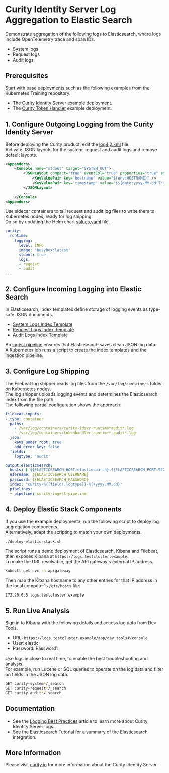 # Curity Identity Server Log Aggregation to Elastic Search

Demonstrate aggregation of the following logs to Elasticsearch, where logs include OpenTelemetry trace and span IDs.

- System logs
- Request logs
- Audit logs

## Prerequisites

Start with base deployments such as the following examples from the Kubernetes Training repository.

- The [Curity Identity Server](https://github.com/curityio/kubernetes-training?tab=readme-ov-file#3---curity-identity-server-example) example deployment.
- The [Curity Token Handler](https://github.com/curityio/kubernetes-training?tab=readme-ov-file#4---curity-token-handler-example) example deployment.

## 1. Configure Outgoing Logging from the Curity Identity Server

Before deploying the Curity product, edit the [log4j2.xml](https://github.com/curityio/kubernetes-training/blob/main/resources/curity/idsvr-final/log4j2.xml) file.\
Activate JSON layouts for the system, request and audit logs and remove default layouts.

```xml
<Appenders>
    <Console name="stdout" target="SYSTEM_OUT">
        <JSONLayout compact="true" eventEol="true" properties="true" stacktraceAsString="true">
            <KeyValuePair key="hostname" value="${env:HOSTNAME}" />
            <KeyValuePair key="timestamp" value="$${date:yyyy-MM-dd'T'HH:mm:ss.SSSZ}" />
        </JSONLayout>
        ...
    </Console>
<Appenders>
```

Use sidecar containers to tail request and audit log files to write them to Kubernetes nodes, ready for log shipping.\
Do so by updating the Helm chart [values.yaml](https://github.com/curityio/kubernetes-training/blob/main/resources/curity/idsvr-final/values.yaml) file.

```yaml
curity:
  runtime:
    logging:
      level: INFO
      image: 'busybox:latest'
      stdout: true
      logs:
      - request
      - audit
...
```

## 2. Configure Incoming Logging into Elastic Search

In Elasticsearch, index templates define storage of logging events as type-safe JSON documents.

- [System Logs Index Template](logs/ingestion/indextemplate-curity-system.json)
- [Request Logs Index Template](logs/ingestion/indextemplate-curity-request.json)
- [Audit Logs Index Template](logs/ingestion/indextemplate-curity-audit.json)

An [ingest pipeline](logs/ingestion/ingest-pipeline-template.json) ensures that Elasticsearch saves clean JSON log data.\
A Kubernetes job runs a [script](logs/initdata.sh) to create the index templates and the ingestion pipeline.

## 3. Configure Log Shipping

The Filebeat log shipper reads log files from the `/var/log/containers` folder on Kubernetes nodes.\
The log shipper uploads logging events and determines the Elasticsearch index from the file path.\
The following partial configuration shows the approach.

```yaml
filebeat.inputs:
- type: container
  paths:
    - /var/log/containers/curity-idsvr-runtime*audit*.log
    - /var/log/containers/tokenhandler-runtime*-audit*.log
  json:
    keys_under_root: true
    add_error_key: false
  fields:
    logtype: 'audit'

output.elasticsearch:
  hosts: ['${ELASTICSEARCH_HOST:elasticsearch}:${ELASTICSEARCH_PORT:9200}']
  username: ${ELASTICSEARCH_USERNAME}
  password: ${ELASTICSEARCH_PASSWORD}
  index: "curity-%{[fields.logtype]}-%{+yyyy.MM.dd}"
  pipelines:
  - pipeline: curity-ingest-pipeline
```

## 4. Deploy Elastic Stack Components

If you use the example deploymenta, run the following script to deploy log aggregation components.\
Alternatively, adapt the scripting to match your own deployments.

```bash
./deploy-elastic-stack.sh
```

The script runs a demo deployment of Elasticsearch, Kibana and Filebeat, then exposes Kibana at `https://logs.testcluster.example`.\
To make the URL resolvable, get the API gateway's external IP address.

```bash
kubectl get svc -n apigateway
```

Then map the Kibana hostname to any other entries for that IP address in the local computer's `/etc/hosts` file.

```text
172.20.0.5 logs.testcluster.example
```

## 5. Run Live Analysis

Sign in to Kibana with the following details and access log data from Dev Tools.

- URL: `https://logs.testcluster.example/app/dev_tools#/console`
- User: elastic
- Password: Password1

Use logs in close to real time, to enable the best troubleshooting and analysis.\
For example, run Lucene or SQL queries to operate on the log data and filter on fields in the JSON log data.

```bash
GET curity-system*/_search
GET curity-request*/_search
GET curity-audit*/_search
```

## Documentation

- See the [Logging Best Practices](https://curity.io/resources/learn/logging-best-practices) article to learn more about Curity Identity Server logs.
- See the [Elasticsearch Tutorial](https://curity.io/resources/learn/log-to-elasticsearch) for a summary of the Elasticsearch integration.

## More Information

Please visit [curity.io](https://curity.io/) for more information about the Curity Identity Server.
